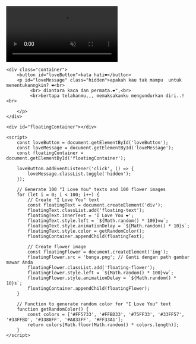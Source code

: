 <html lang="en">
<head>
    <meta charset="UTF-8">
    <meta name="viewport" content="width=device-width, initial-scale=1.0">
    <title>Pesan Romantis dengan Latar Belakang Video</title>
    <link rel="stylesheet" href="style.css">
</head>
<body>
    <!-- Background Video -->
    <video autoplay muted loop id="backgroundVideo">
        <source src="your-video-file.mp4" type="video/mp4">
        Browser Anda tidak mendukung video.
    </video>

    <div class="container">
        <button id="loveButton">kata hati❤️</button>
        <p id="loveMessage" class="hidden">apakah kau tak mampu  untuk menentukanngkin? ❤️<br>
             <br> diantara kaca dan permata.❤️",<br>
             <br>bertapa telahanmu,,, memaksakanku mengundurkan diri..!<br>
            
        </p>
    </div>

    <div id="floatingContainer"></div>

    <script>
        const loveButton = document.getElementById('loveButton');
        const loveMessage = document.getElementById('loveMessage');
        const floatingContainer = document.getElementById('floatingContainer');

        loveButton.addEventListener('click', () => {
            loveMessage.classList.toggle('hidden');
        });

        // Generate 100 "I Love You" texts and 100 flower images
        for (let i = 0; i < 100; i++) {
            // Create "I Love You" text
            const floatingText = document.createElement('div');
            floatingText.classList.add('floating-text');
            floatingText.innerText = 'I Love You ❤️';
            floatingText.style.left = `${Math.random() * 100}vw`;
            floatingText.style.animationDelay = `${Math.random() * 10}s`;
            floatingText.style.color = getRandomColor();
            floatingContainer.appendChild(floatingText);

            // Create flower image
            const floatingFlower = document.createElement('img');
            floatingFlower.src = 'bunga.png'; // Ganti dengan path gambar mawar Anda
            floatingFlower.classList.add('floating-flower');
            floatingFlower.style.left = `${Math.random() * 100}vw`;
            floatingFlower.style.animationDelay = `${Math.random() * 10}s`;
            floatingContainer.appendChild(floatingFlower);
        }

        // Function to generate random color for "I Love You" text
        function getRandomColor() {
            const colors = ['#FF5733', '#FFBD33', '#75FF33', '#33FF57', '#33FFBD', '#3380FF', '#A833FF', '#FF33A1'];
            return colors[Math.floor(Math.random() * colors.length)];
        }
    </script>
</body>
</html>
